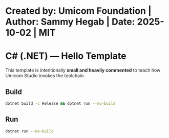 # Created by: Umicom Foundation | Author: Sammy Hegab | Date: 2025-10-02 | MIT

# C# (.NET) — Hello Template

This template is intentionally **small and heavily commented** to teach how
Umicom Studio invokes the toolchain.

## Build
```bash
dotnet build -c Release && dotnet run --no-build
```

## Run
```bash
dotnet run --no-build
```


